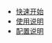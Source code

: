 <!-- _navbar.md -->

* [快速开始](/README.md)
* [使用说明](/writing/useGuide.md)
* [配置说明](/config/configInfo.md)